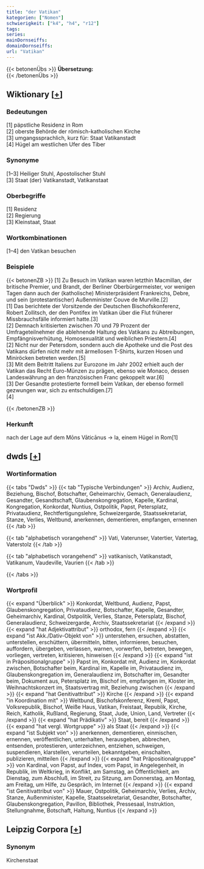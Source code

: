 ```yaml
---
title: "der Vatikan"
kategorien: ["Nomen"]
schwierigkeit: ["k4", "h4", "r12"]
tags:
series:
mainDornseiffs:
domainDornseiffs:
url: "Vatikan"
---
```


{{< betonenÜbs >}}
**Übersetzung:**  
{{< /betonenÜbs >}}

## Wiktionary [[+](https://de.wiktionary.org/wiki/Vatikan)]

### Bedeutungen
[1] päpstliche Residenz in Rom  
[2] oberste Behörde der römisch-katholischen Kirche  
[3] umgangssprachlich, kurz für: Staat Vatikanstadt  
[4] Hügel am westlichen Ufer des Tiber  

### Synonyme
[1–3] Heiliger Stuhl, Apostolischer Stuhl  
[3] Staat (der) Vatikanstadt, Vatikanstaat  

### Oberbegriffe
[1] Residenz  
[2] Regierung  
[3] Kleinstaat, Staat  

### Wortkombinationen
[1–4] den Vatikan besuchen  

### Beispiele
{{< betonenZB >}}
[1] Zu Besuch im Vatikan waren letzthin Macmillan, der britische Premier, und Brandt, der Berliner Oberbürgermeister, vor wenigen Tagen dann auch der (katholische) Ministerpräsident Frankreichs, Debre, und sein (protestantischer) Außenminister Couve de Murville.[2]  
[1] Das berichtete der Vorsitzende der Deutschen Bischofskonferenz, Robert Zollitsch, der den Pontifex im Vatikan über die Flut früherer Missbrauchsfälle informiert hatte.[3]  
[2] Demnach kritisierten zwischen 70 und 79 Prozent der Umfrageteilnehmer die ablehnende Haltung des Vatikans zu Abtreibungen, Empfängnisverhütung, Homosexualität und weiblichen Priestern.[4]  
[2] Nicht nur der Petersdom, sondern auch die Apotheke und die Post des Vatikans dürfen nicht mehr mit ärmellosen T-Shirts, kurzen Hosen und Miniröcken betreten werden.[5]  
[3] Mit dem Beitritt Italiens zur Eurozone im Jahr 2002 erhielt auch der Vatikan das Recht Euro-Münzen zu prägen, ebenso wie Monaco, dessen Landeswährung an den französischen Franc gekoppelt war.[6]  
[3] Der Gesandte protestierte formell beim Vatikan, der ebenso formell gezwungen war, sich zu entschuldigen.[7]  
[4]  

{{< /betonenZB >}}
### Herkunft
nach der Lage auf dem Mōns Vāticānus → la, einem Hügel in Rom[1]  



## dwds [[+](https://www.dwds.de/wb/Vatikan)]

### Wortinformation
{{< tabs "Dwds" >}}
{{< tab "Typische Verbindungen" >}}
Archiv, Audienz, Beziehung, Bischof, Botschafter, Geheimarchiv, Gemach, Generalaudienz, Gesandter, Gesandtschaft, Glaubenskongregation, Kapelle, Kardinal, Kongregation, Konkordat, Nuntius, Ostpolitik, Papst, Petersplatz, Privataudienz, Rechtfertigungslehre, Schweizergarde, Staatssekretariat, Stanze, Verlies, Weltbund, anerkennen, dementieren, empfangen, ernennen
{{< /tab >}}

{{< tab "alphabetisch vorangehend" >}}
Vati, Vaterunser, Vatertier, Vatertag, Vaterstolz
{{< /tab >}}

{{< tab "alphabetisch vorangehend" >}}
vatikanisch, Vatikanstadt, Vatikanum, Vaudeville, Vaurien
{{< /tab >}}

{{< /tabs >}}

### Wortprofil
{{< expand "Überblick" >}} Konkordat, Weltbund, Audienz, Papst, Glaubenskongregation, Privataudienz, Botschafter, Kapelle, Gesandter, Geheimarchiv, Kardinal, Ostpolitik, Verlies, Stanze, Petersplatz, Bischof, Generalaudienz, Schweizergarde, Archiv, Staatssekretariat {{< /expand >}}
{{< expand "hat Adjektivattribut" >}} orthodox, fern {{< /expand >}}
{{< expand "ist Akk./Dativ-Objekt von" >}} unterstehen, ersuchen, abstatten, unterstellen, erschüttern, übermitteln, bitten, informieren, besuchen, auffordern, übergeben, verlassen, warnen, vorwerfen, betreten, bewegen, vorliegen, vertreten, kritisieren, hinweisen {{< /expand >}}
{{< expand "ist in Präpositionalgruppe" >}} Papst im, Konkordat mit, Audienz im, Konkordat zwischen, Botschafter beim, Kardinal im, Kapelle im, Privataudienz im, Glaubenskongregation im, Generalaudienz im, Botschafter im, Gesandter beim, Dokument aus, Petersplatz im, Bischof im, empfangen im, Kloster im, Weihnachtskonzert im, Staatsvertrag mit, Beziehung zwischen {{< /expand >}}
{{< expand "hat Genitivattribut" >}} Kirche {{< /expand >}}
{{< expand "in Koordination mit" >}} Weltbund, Bischofskonferenz, Kreml, Papst, Volksrepublik, Bischof, Weiße Haus, Vatikan, Freistaat, Republik, Kirche, Reich, Katholik, Rußland, Regierung, Staat, Jude, Union, Land, Vertreter {{< /expand >}}
{{< expand "hat Prädikativ" >}} Staat, bereit {{< /expand >}}
{{< expand "hat vergl. Wortgruppe" >}} als Staat {{< /expand >}}
{{< expand "ist Subjekt von" >}} anerkennen, dementieren, einmischen, ernennen, veröffentlichen, unterhalten, herausgeben, abbrechen, entsenden, protestieren, unterzeichnen, entziehen, schweigen, suspendieren, klarstellen, verurteilen, bekanntgeben, einschalten, publizieren, mitteilen {{< /expand >}}
{{< expand "hat Präpositionalgruppe" >}} von Kardinal, von Papst, auf Index, vom Papst, in Angelegenheit, in Republik, im Weltkrieg, in Konflikt, am Samstag, an Öffentlichkeit, am Dienstag, zum Abschluß, im Streit, zu Sitzung, am Donnerstag, am Montag, am Freitag, um Hilfe, zu Gespräch, im Internet {{< /expand >}}
{{< expand "ist Genitivattribut von" >}} Mauer, Ostpolitik, Geheimarchiv, Verlies, Archiv, Stanze, Außenminister, Kapelle, Staatssekretariat, Gesandter, Botschafter, Glaubenskongregation, Pavillon, Bibliothek, Pressesaal, Instruktion, Stellungnahme, Botschaft, Haltung, Nuntius {{< /expand >}}

## Leipzig Corpora [[+](https://corpora.uni-leipzig.de/en/res?word=Vatikan&corpusId=deu_newscrawl-public_2018)]


### Synonym
Kirchenstaat

